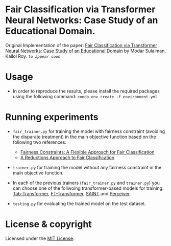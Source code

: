 # Fair Classification via Transformer Neural Networks: Case Study of an Educational Domain.


Original Implementation of the paper: [Fair Classification via Transformer Neural Networks: Case Study of an Educational Domain](Fair_Transformer.pdf) by Modar Sulaiman, Kallol Roy. *`to appear soon`*


# Usage
* In order to reproduce the results, please install the required packages using the following command: `conda env create -f environment.yml`

# Running experiments

* `fair_trainer.py` for training the model with fairness constraint (avoiding the disparate treatment) in the main objective function based on the following two references:
   * [Fairness Constraints: A Flexible Approach for Fair Classification](https://jmlr.org/papers/v20/18-262.html)
   * [A Reductions Approach to Fair Classification](https://arxiv.org/abs/1803.02453)

* `trainer.py` for training the model without any fairness constraint in the main objective function.

*  In each of the previous trainers (`fair_trainer.py` and `trainer.py`) you can choose one of the follwoing transformer-based models for training: [Tab-Transformer](https://arxiv.org/abs/2012.06678), [FT-Transformer](https://arxiv.org/pdf/2106.11959.pdf), [SAINT](https://arxiv.org/abs/2106.01342) and [Perceiver](https://arxiv.org/abs/2103.03206).

* `testing.py` for evaluating the trained model on the test dataset.



# License & copyright
Licensed under the [MIT License](License).


